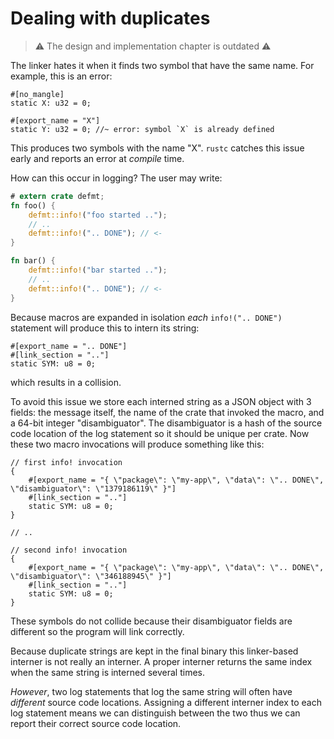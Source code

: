 # Dealing with duplicates

> ⚠️ The design and implementation chapter is outdated ⚠️

The linker hates it when it finds two symbol that have the same name.
For example, this is an error:

``` rust,compile_fail
#[no_mangle]
static X: u32 = 0;

#[export_name = "X"]
static Y: u32 = 0; //~ error: symbol `X` is already defined
```

This produces two symbols with the name "X".
`rustc` catches this issue early and reports an error at *compile* time.

How can this occur in logging?
The user may write:

``` rust
# extern crate defmt;
fn foo() {
    defmt::info!("foo started ..");
    // ..
    defmt::info!(".. DONE"); // <-
}

fn bar() {
    defmt::info!("bar started ..");
    // ..
    defmt::info!(".. DONE"); // <-
}
```

Because macros are expanded in isolation *each* `info!(".. DONE")` statement will produce this to intern its string:

``` rust,no_run,noplayground
#[export_name = ".. DONE"]
#[link_section = ".."]
static SYM: u8 = 0;
```

which results in a collision.

To avoid this issue we store each interned string as a JSON object with 3 fields: the message itself, the name of the crate that invoked the macro, and a 64-bit integer "disambiguator".
The disambiguator is a hash of the source code location of the log statement so it should be unique per crate.
Now these two macro invocations will produce something like this:

``` rust,no_run,noplayground
// first info! invocation
{
    #[export_name = "{ \"package\": \"my-app\", \"data\": \".. DONE\", \"disambiguator\": \"1379186119\" }"]
    #[link_section = ".."]
    static SYM: u8 = 0;
}

// ..

// second info! invocation
{
    #[export_name = "{ \"package\": \"my-app\", \"data\": \".. DONE\", \"disambiguator\": \"346188945\" }"]
    #[link_section = ".."]
    static SYM: u8 = 0;
}
```

These symbols do not collide because their disambiguator fields are different so the program will link correctly.

Because duplicate strings are kept in the final binary this linker-based interner is not really an interner.
A proper interner returns the same index when the same string is interned several times.

*However*, two log statements that log the same string will often have *different* source code locations.
Assigning a different interner index to each log statement means we can distinguish between the two thus we can report their correct source code location.
